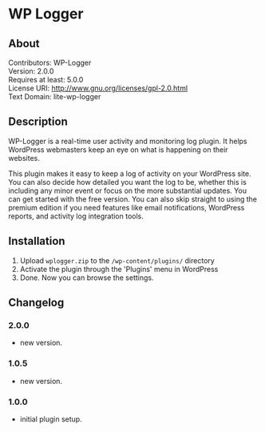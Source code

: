 # WP Logger

## About

Contributors: WP-Logger\
Version: 2.0.0\
Requires at least: 5.0.0\
License URI: http://www.gnu.org/licenses/gpl-2.0.html \
Text Domain: lite-wp-logger

## Description

WP-Logger is a real-time user activity and monitoring log plugin. 
It helps WordPress webmasters keep an eye on what is happening on their websites.

This plugin makes it easy to keep a log of activity on your WordPress site. 
You can also decide how detailed you want the log to be, whether this is including any minor event or focus on the more substantial updates. 
You can get started with the free version. 
You can also skip straight to using the premium edition if you need features like email notifications, WordPress reports, and activity log integration tools.

## Installation

1. Upload `wplogger.zip` to the `/wp-content/plugins/` directory
1. Activate the plugin through the 'Plugins' menu in WordPress
1. Done. Now you can browse the settings.


## Changelog

### 2.0.0
* new version.
### 1.0.5
* new version.

### 1.0.0
* initial plugin setup.